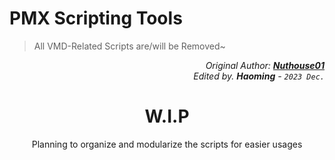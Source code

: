 # PMX Scripting Tools
> All VMD-Related Scripts are/will be Removed~

<p align="right"><i>
Original Author: <b><a href="https://github.com/Nuthouse01/PMX-VMD-Scripting-Tools">Nuthouse01</a></b><br>
Edited by. <b>Haoming</b> - <code>2023 Dec.</code>
</i></p>

<h1 align="center">W.I.P</h1>
<p align="center">Planning to organize and modularize the scripts for easier usages</p>